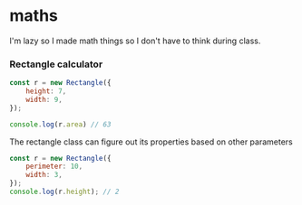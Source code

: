 # maths
I'm lazy so I made math things so I don't have to think during class.

### Rectangle calculator
```js
const r = new Rectangle({
    height: 7,
    width: 9,
});

console.log(r.area) // 63
```
The rectangle class can figure out its properties based on other parameters
```js
const r = new Rectangle({
    perimeter: 10,
    width: 3,
});
console.log(r.height); // 2
```
